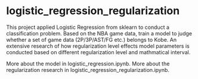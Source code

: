 # logistic_regression_regularization

This project applied Logistic Regression from sklearn to conduct a classification problem. Based on the NBA game data, train a model to judge whether a set of game data (2P/3P/AST/FG etc.) belongs to Kobe. An extensive research of how regularization level effects model parameters is conducted based on different regularization level and mathmatical interval.

More about the model in logistic_regression.ipynb.
More about the regularization research in logistic_regression_regularization.ipynb.


